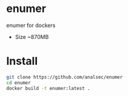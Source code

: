 # enumer
enumer for dockers
* Size ~870MB

# Install
```bash
git clone https://github.com/analsec/enumer
cd enumer
docker build -t enumer:latest .
```
